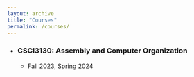 ```yaml
---
layout: archive
title: "Courses"
permalink: /courses/
---
```

<!-- author_profile: true -->

<!--* ### [CSCI3130: Assembly and Computer Organization](https://letian-zhang.github.io/CSCI3130/) -->
<!--   * Fall 2023 -->

* ### CSCI3130: Assembly and Computer Organization
  * Fall 2023, Spring 2024





